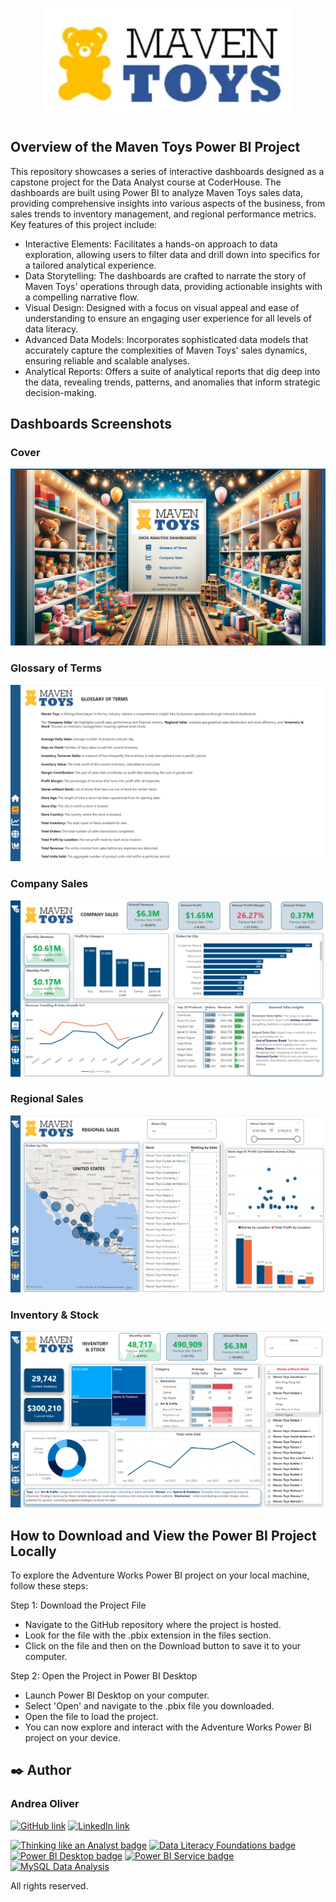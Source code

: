 # <p align="center"><img src="https://github.com/AndreaOliver/MavenToys/blob/main/MavenToys%20Images/maven-toys-logo.png" width="400"></p>

## Overview of the Maven Toys Power BI Project

This repository showcases a series of interactive dashboards designed as a capstone project for the Data Analyst course at CoderHouse. The dashboards are built using Power BI to analyze Maven Toys sales data, providing comprehensive insights into various aspects of the business, from sales trends to inventory management, and regional performance metrics. Key features of this project include:

- Interactive Elements: Facilitates a hands-on approach to data exploration, allowing users to filter data and drill down into specifics for a tailored analytical experience.
- Data Storytelling: The dashboards are crafted to narrate the story of Maven Toys' operations through data, providing actionable insights with a compelling narrative flow.
- Visual Design: Designed with a focus on visual appeal and ease of understanding to ensure an engaging user experience for all levels of data literacy.
- Advanced Data Models: Incorporates sophisticated data models that accurately capture the complexities of Maven Toys' sales dynamics, ensuring reliable and scalable analyses.
- Analytical Reports: Offers a suite of analytical reports that dig deep into the data, revealing trends, patterns, and anomalies that inform strategic decision-making.

## Dashboards Screenshots

### Cover
<img src="https://github.com/AndreaOliver/MavenToys/blob/main/MavenToys%20Screenshots/MavenToys-Cover.png">

### Glossary of Terms
<img src="https://github.com/AndreaOliver/MavenToys/blob/main/MavenToys%20Screenshots/MavenToys-Glossary.png">

### Company Sales
<img src="https://github.com/AndreaOliver/MavenToys/blob/main/MavenToys%20Screenshots/MavenToys-CompanySales.png">

### Regional Sales
<img src="https://github.com/AndreaOliver/MavenToys/blob/main/MavenToys%20Screenshots/MavenToys-RegionalSales.png">

### Inventory & Stock
<img src="https://github.com/AndreaOliver/MavenToys/blob/main/MavenToys%20Screenshots/MavenToys-Inventory%26Stock.png">

## How to Download and View the Power BI Project Locally
To explore the Adventure Works Power BI project on your local machine, follow these steps:

Step 1: Download the Project File
- Navigate to the GitHub repository where the project is hosted.
- Look for the file with the .pbix extension in the files section.
- Click on the file and then on the Download button to save it to your computer.

Step 2: Open the Project in Power BI Desktop
- Launch Power BI Desktop on your computer.
- Select 'Open' and navigate to the .pbix file you downloaded.
- Open the file to load the project.
- You can now explore and interact with the Adventure Works Power BI project on your device.


## ✒️ Author

### Andrea Oliver

<!--- Social Media Links -->
<a href="https://github.com/AndreaOliver"><img src="https://img.shields.io/badge/GitHub-%23121011.svg?style=plastic&logo=github&logoColor=white" alt="GitHub link" height="20"/></a> 
<a href="https://www.linkedin.com/in/andrea--oliver"><img src="https://img.shields.io/badge/LinkedIn-%230077B5.svg?style=plastic&logo=linkedin&logoColor=white" alt="LinkedIn link" height="20"/></a>

<!-- Data Analysis Badges -->
<p>
  <a href="https://certificates.mavenanalytics.io/ffa9bee6-7761-4f13-9ac1-0d4e06608fab"><img src="https://api.accredible.com/v1/frontend/credential_website_embed_image/badge/87325450" alt="Thinking like an Analyst badge" height="100"/></a> 
  <a href="https://certificates.mavenanalytics.io/b9a7f09f-b0bb-4f10-8524-e35c67d51d9a"><img src="https://api.accredible.com/v1/frontend/credential_website_embed_image/badge/100007377" alt="Data Literacy Foundations badge" height="100"/></a> 
  <a href="https://certificates.mavenanalytics.io/8b7b46ab-1c06-4d33-b6b6-656cf6ae868c"><img src="https://api.accredible.com/v1/frontend/credential_website_embed_image/badge/88953855" alt="Power BI Desktop badge" height="100"/></a> 
  <a href="https://certificates.mavenanalytics.io/c3ecb84e-390f-44b7-ae19-130e3e97a210"><img src="https://api.accredible.com/v1/frontend/credential_website_embed_image/badge/92426614" alt="Power BI Service badge" height="100"/></a> 
  <a href="https://certificates.mavenanalytics.io/ebd338bf-5fe1-4c9c-a004-0eb61bfe5740"><img src="https://api.accredible.com/v1/frontend/credential_website_embed_image/badge/93159591" alt="MySQL Data Analysis" height="100"/></a> 
</p>

All rights reserved.

